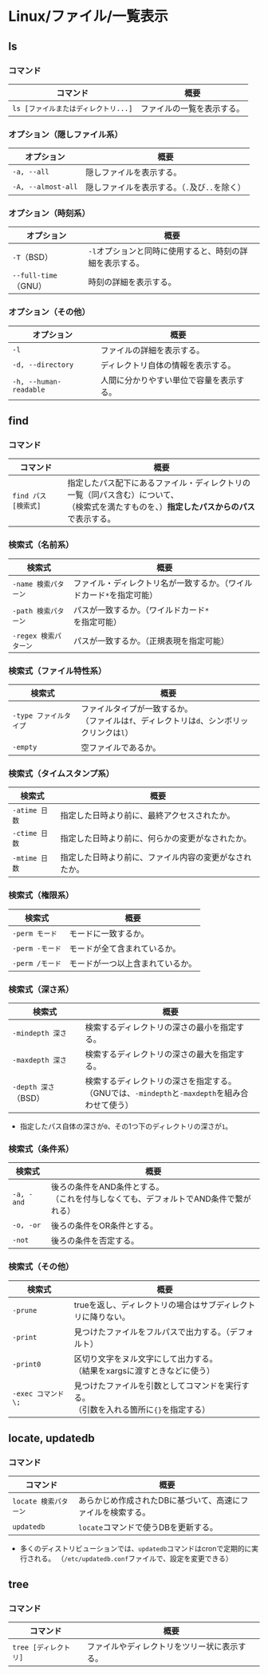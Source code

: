 # Linux/ファイル/一覧表示

## ls

### コマンド

|コマンド|概要|
|---|---|
|`ls [ファイルまたはディレクトリ...]`|ファイルの一覧を表示する。|

### オプション（隠しファイル系）

| オプション         | 概要                                          |
| ------------------ | --------------------------------------------- |
| `-a, --all`        | 隠しファイルを表示する。                      |
| `-A, --almost-all` | 隠しファイルを表示する。（`.`及び`..`を除く） |

### オプション（時刻系）

| オプション              | 概要                                                     |
| ----------------------- | -------------------------------------------------------- |
| `-T`（BSD）             | `-l`オプションと同時に使用すると、時刻の詳細を表示する。 |
| `--full-time`（GNU） | 時刻の詳細を表示する。                                   |

### オプション（その他）

| オプション             | 概要                                     |
| ---------------------- | ---------------------------------------- |
| `-l`                   | ファイルの詳細を表示する。               |
| `-d, --directory`      | ディレクトリ自体の情報を表示する。       |
| `-h, --human-readable` | 人間に分かりやすい単位で容量を表示する。 |

## find

### コマンド

|コマンド|概要|
|---|---|
|`find パス [検索式]`|指定したパス配下にあるファイル・ディレクトリの一覧（同パス含む）について、<br />（検索式を満たすものを、）**指定したパスからのパス**で表示する。|

### 検索式（名前系）

| 検索式                | 概要                                                         |
| --------------------- | ------------------------------------------------------------ |
| `-name 検索パターン`  | ファイル・ディレクトリ名が一致するか。（ワイルドカード`*`を指定可能） |
| `-path 検索パターン`  | パスが一致するか。（ワイルドカード`*`を指定可能）            |
| `-regex 検索パターン` | パスが一致するか。（正規表現を指定可能）                     |

### 検索式（ファイル特性系）

| 検索式                 | 概要                                                         |
| ---------------------- | ------------------------------------------------------------ |
| `-type ファイルタイプ` | ファイルタイプが一致するか。<br />（ファイルは`f`、ディレクトリは`d`、シンボリックリンクは`l`） |
| `-empty`               | 空ファイルであるか。                                         |

### 検索式（タイムスタンプ系）

| 検索式        | 概要                                                   |
| ------------- | ------------------------------------------------------ |
| `-atime 日数` | 指定した日時より前に、最終アクセスされたか。           |
| `-ctime 日数` | 指定した日時より前に、何らかの変更がなされたか。       |
| `-mtime 日数` | 指定した日時より前に、ファイル内容の変更がなされたか。 |

### 検索式（権限系）

| 検索式          | 概要                             |
| --------------- | -------------------------------- |
| `-perm モード`  | モードに一致するか。             |
| `-perm -モード` | モードが全て含まれているか。     |
| `-perm /モード` | モードが一つ以上含まれているか。 |

### 検索式（深さ系）

| 検索式               | 概要                                                         |
| -------------------- | ------------------------------------------------------------ |
| `-mindepth 深さ`     | 検索するディレクトリの深さの最小を指定する。                 |
| `-maxdepth 深さ`     | 検索するディレクトリの深さの最大を指定する。                 |
| `-depth 深さ`（BSD） | 検索するディレクトリの深さを指定する。<br />（GNUでは、`-mindepth`と`-maxdepth`を組み合わせて使う） |

- 指定したパス自体の深さが`0`、その1つ下のディレクトリの深さが`1`。

### 検索式（条件系）

| 検索式     | 概要                                                         |
| ---------- | ------------------------------------------------------------ |
| `-a, -and` | 後ろの条件をAND条件とする。<br />（これを付与しなくても、デフォルトでAND条件で繋がれる） |
| `-o, -or`  | 後ろの条件をOR条件とする。                                   |
| `-not`     | 後ろの条件を否定する。                                       |

### 検索式（その他）

| 検索式              | 概要                                                         |
| ------------------- | ------------------------------------------------------------ |
| `-prune`            | trueを返し、ディレクトリの場合はサブディレクトリに降りない。 |
| `-print`            | 見つけたファイルをフルパスで出力する。（デフォルト）         |
| `-print0`           | 区切り文字をヌル文字にして出力する。<br />（結果をxargsに渡すときなどに使う） |
| `-exec コマンド \;` | 見つけたファイルを引数としてコマンドを実行する。<br />（引数を入れる箇所に`{}`を指定する） |

## locate, updatedb

### コマンド

|コマンド|概要|
|---|---|
|`locate 検索パターン`|あらかじめ作成されたDBに基づいて、高速にファイルを検索する。|
|`updatedb`|`locate`コマンドで使うDBを更新する。|

- 多くのディストリビューションでは、`updatedb`コマンドはcronで定期的に実行される。
  （`/etc/updatedb.conf`ファイルで、設定を変更できる）

## tree

### コマンド

|コマンド|概要|
|---|---|
|`tree [ディレクトリ]`|ファイルやディレクトリをツリー状に表示する。|

